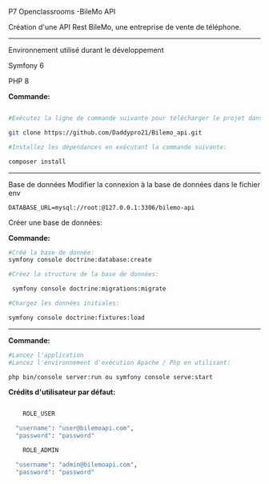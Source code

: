P7 Openclassrooms -BileMo API

Création d'une API Rest BileMo, une entreprise de vente de téléphone.
____________________________________________________________________________________________________

Environnement utilisé durant le développement

Symfony 6

PHP 8



**Commande:**
```sh

#Exécutez la ligne de commande suivante pour télécharger le projet dans le répertoire de votre choix:

git clone https://github.com/Daddypro21/Bilemo_api.git

#Installez les dépendances en exécutant la commande suivante:

composer install

```
______________________________________________________________________________________

Base de données
Modifier la connexion à la base de données dans le fichier env

```env
DATABASE_URL=mysql://root:@127.0.0.1:3306/bilemo-api
```
Créer une base de données:

**Commande:**
```sh
#Créé la base de donnée:
symfony console doctrine:database:create

#Créez la structure de la base de données:

 symfony console doctrine:migrations:migrate

#Chargez les données initiales:

symfony console doctrine:fixtures:load
```
______________________________________________________________________________________

**Commande:**

```sh
#Lancez l'application
#Lancez l'environnement d'exécution Apache / Php en utilisant:

php bin/console server:run ou symfony console serve:start

```

**Crédits d'utilisateur par défaut:**
```sh

    ROLE_USER

  "username": "user@bilemoapi.com",
  "password": "password"

    ROLE_ADMIN

  "username": "admin@bilemoapi.com",
  "password": "password"

```